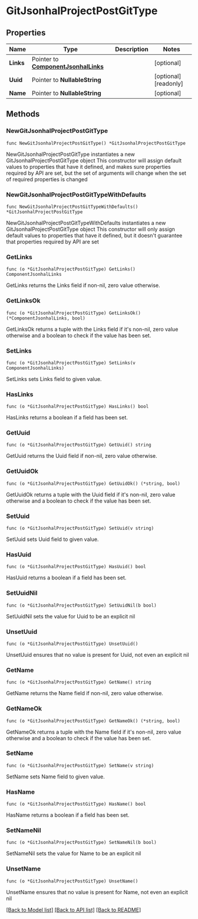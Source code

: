 # GitJsonhalProjectPostGitType

## Properties

Name | Type | Description | Notes
------------ | ------------- | ------------- | -------------
**Links** | Pointer to [**ComponentJsonhalLinks**](ComponentJsonhalLinks.md) |  | [optional] 
**Uuid** | Pointer to **NullableString** |  | [optional] [readonly] 
**Name** | Pointer to **NullableString** |  | [optional] 

## Methods

### NewGitJsonhalProjectPostGitType

`func NewGitJsonhalProjectPostGitType() *GitJsonhalProjectPostGitType`

NewGitJsonhalProjectPostGitType instantiates a new GitJsonhalProjectPostGitType object
This constructor will assign default values to properties that have it defined,
and makes sure properties required by API are set, but the set of arguments
will change when the set of required properties is changed

### NewGitJsonhalProjectPostGitTypeWithDefaults

`func NewGitJsonhalProjectPostGitTypeWithDefaults() *GitJsonhalProjectPostGitType`

NewGitJsonhalProjectPostGitTypeWithDefaults instantiates a new GitJsonhalProjectPostGitType object
This constructor will only assign default values to properties that have it defined,
but it doesn't guarantee that properties required by API are set

### GetLinks

`func (o *GitJsonhalProjectPostGitType) GetLinks() ComponentJsonhalLinks`

GetLinks returns the Links field if non-nil, zero value otherwise.

### GetLinksOk

`func (o *GitJsonhalProjectPostGitType) GetLinksOk() (*ComponentJsonhalLinks, bool)`

GetLinksOk returns a tuple with the Links field if it's non-nil, zero value otherwise
and a boolean to check if the value has been set.

### SetLinks

`func (o *GitJsonhalProjectPostGitType) SetLinks(v ComponentJsonhalLinks)`

SetLinks sets Links field to given value.

### HasLinks

`func (o *GitJsonhalProjectPostGitType) HasLinks() bool`

HasLinks returns a boolean if a field has been set.

### GetUuid

`func (o *GitJsonhalProjectPostGitType) GetUuid() string`

GetUuid returns the Uuid field if non-nil, zero value otherwise.

### GetUuidOk

`func (o *GitJsonhalProjectPostGitType) GetUuidOk() (*string, bool)`

GetUuidOk returns a tuple with the Uuid field if it's non-nil, zero value otherwise
and a boolean to check if the value has been set.

### SetUuid

`func (o *GitJsonhalProjectPostGitType) SetUuid(v string)`

SetUuid sets Uuid field to given value.

### HasUuid

`func (o *GitJsonhalProjectPostGitType) HasUuid() bool`

HasUuid returns a boolean if a field has been set.

### SetUuidNil

`func (o *GitJsonhalProjectPostGitType) SetUuidNil(b bool)`

 SetUuidNil sets the value for Uuid to be an explicit nil

### UnsetUuid
`func (o *GitJsonhalProjectPostGitType) UnsetUuid()`

UnsetUuid ensures that no value is present for Uuid, not even an explicit nil
### GetName

`func (o *GitJsonhalProjectPostGitType) GetName() string`

GetName returns the Name field if non-nil, zero value otherwise.

### GetNameOk

`func (o *GitJsonhalProjectPostGitType) GetNameOk() (*string, bool)`

GetNameOk returns a tuple with the Name field if it's non-nil, zero value otherwise
and a boolean to check if the value has been set.

### SetName

`func (o *GitJsonhalProjectPostGitType) SetName(v string)`

SetName sets Name field to given value.

### HasName

`func (o *GitJsonhalProjectPostGitType) HasName() bool`

HasName returns a boolean if a field has been set.

### SetNameNil

`func (o *GitJsonhalProjectPostGitType) SetNameNil(b bool)`

 SetNameNil sets the value for Name to be an explicit nil

### UnsetName
`func (o *GitJsonhalProjectPostGitType) UnsetName()`

UnsetName ensures that no value is present for Name, not even an explicit nil

[[Back to Model list]](../README.md#documentation-for-models) [[Back to API list]](../README.md#documentation-for-api-endpoints) [[Back to README]](../README.md)


